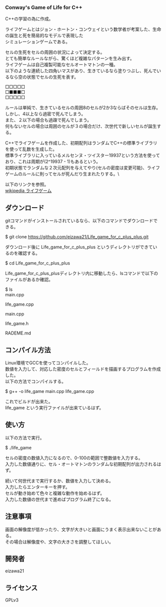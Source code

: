 ### Conway's Game of Life for C++
C++の学習の為に作成。

ライフゲームとはジョン・ホートン・コンウェイという数学者が考案した、生命の誕生と死を簡易的なモデルで表現した\
シミュレーションゲームである。

セルの生死をセルの周囲の状況によって決定する。\
とても簡単なルールながら、驚くほど複雑なパターンを生み出す。\
ライフゲームは自己複製可能なセルオートマトンの一種。\
以下のような連続した四角いマスがあり、生きているなら塗りつぶし、死んでいるなら空の状態でセルの生死を表す。

□□□□□\
□■■■□\
□□□□□

ルールは単純で、生きているセルの周囲8のセルが2か3ならばそのセルは生存。\
しかし、4以上なら過密で死んでしまう。\
また、２以下の場合も過疎で死んでしまう。\
何もないセルの場合は周囲のセルが３の場合だけ、次世代で新しいセルが誕生する。

C++でライフゲームを作成した、初期配列はランダムでC++の標準ライブラリを使って乱数を生成した。\
標準ライブラリに入っているメルセンヌ・ツイスター19937という方法を使っており、これは周期が(2^19937 - 1)もあるという。\
初期状態でランダムな２次元配列を与えてやり(セルの密度は変更可能)、ライフゲームのルールに則ってセルが死んだり生まれたりする。\


以下のリンクを参照。\
[wikipedia ライフゲーム](https://ja.wikipedia.org/wiki/%E3%83%A9%E3%82%A4%E3%83%95%E3%82%B2%E3%83%BC%E3%83%A0)

## ダウンロード
gitコマンドがインストールされているなら、以下のコマンドでダウンロードできる。

$ git clone https://github.com/eizawa21/Life_game_for_c_plus_plus.git

ダウンロード後に Life_game_for_c_plus_plus というディレクトリができているのを確認する。

$ cd Life_game_for_c_plus_plus

Life_game_for_c_plus_plusディレクトリ内に移動したら、lsコマンドで以下のファイルがあるか確認。

$ ls\
  main.cpp

  life_game.cpp

  main.cpp

  life_game.h

  RADEME.md


## コンパイル方法
Linux環境でGCCを使ってコンパイルした。\
数値を入力して、対応した密度のセルとフィールドを描画するプログラムを作成した。\
以下の方法でコンパイルする。

$ g++ -o life_game main.cpp life_game.cpp

これでビルドが出来た。\
life_game という実行ファイルが出来ているはず。

## 使い方
以下の方法で実行。

$ ./life_game

セルの密度の数値入力になるので、0-100の範囲で整数値を入力する。\
入力した数値通りに、セル・オートマトンのランダムな初期配列が出力されるはず。

続いて何世代まで実行するか、数値を入力して決める。\
入力したらエンターキーを押す。\
セルが動き始めて色々と複雑な動作を始めるはず。\
入力した数値の世代まで進めばプログラム終了になる。

## 注意事項
画面の解像度が低かったり、文字が大きいと画面にうまく表示出来ないことがある。\
その場合は解像度や、文字の大きさを調整してほしい。

## 開発者
eizawa21

## ライセンス
GPLv3
